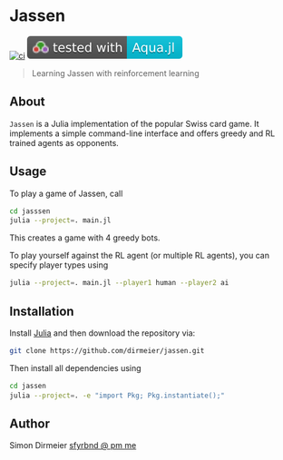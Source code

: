 # Jassen

[![ci](https://github.com/dirmeier/jassen/actions/workflows/ci.yaml/badge.svg?branch=main)](https://github.com/dirmeier/jassen/actions/workflows/ci.yaml?query=branch%3Amain)
[![aqua](https://raw.githubusercontent.com/JuliaTesting/Aqua.jl/master/badge.svg)](https://github.com/JuliaTesting/Aqua.jl)

> Learning Jassen with reinforcement learning

## About

`Jassen` is a Julia implementation of the popular Swiss card game. It implements a simple command-line interface and offers greedy and RL trained agents as opponents.

## Usage

To play a game of Jassen, call

```bash
cd jasssen
julia --project=. main.jl
```

This creates a game with 4 greedy bots.

To play yourself against the RL agent (or multiple RL agents), you can specify player types using

```bash
julia --project=. main.jl --player1 human --player2 ai
```

## Installation

Install [Julia](https://julialang.org/downloads/) and then download the repository via:

```bash
git clone https://github.com/dirmeier/jassen.git
```

Then install all dependencies using

```bash
cd jassen
julia --project=. -e "import Pkg; Pkg.instantiate();"
```


## Author

Simon Dirmeier <a href="mailto:sfyrbnd @ pm me">sfyrbnd @ pm me</a>
